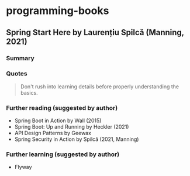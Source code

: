# programming-books

## Spring Start Here by Laurențiu Spilcă (Manning, 2021) 

### Summary

### Quotes
> Don't rush into learning details before properly understanding the basics.

### Further reading (suggested by author)
- Spring Boot in Action by Wall (2015)
- Spring Boot: Up and Running by Heckler (2021)
- API Design Patterns by Geewax
- Spring Security in Action by Spilcă (2021, Manning)

### Further learning (suggested by author)
- Flyway
